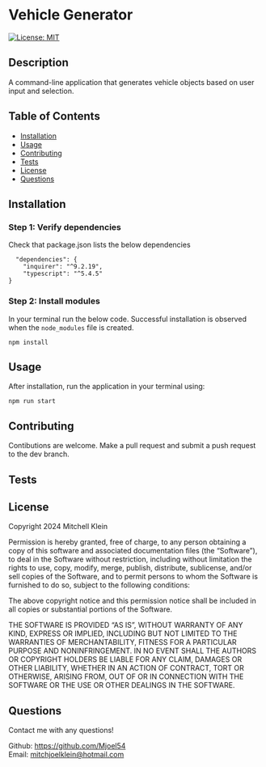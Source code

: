 # Vehicle Generator

[![License: MIT](https://img.shields.io/badge/License-MIT-yellow.svg)](https://opensource.org/licenses/MIT)

## Description

A command-line application that generates vehicle objects based on user input and selection.

## Table of Contents

- [Installation](#installation)
- [Usage](#usage)
- [Contributing](#contributing)
- [Tests](#tests)
- [License](#license)
- [Questions](#questions)

## Installation

### Step 1: Verify dependencies

Check that package.json lists the below dependencies

```
  "dependencies": {
    "inquirer": "^9.2.19",
    "typescript": "^5.4.5"
}
```

### Step 2: Install modules

In your terminal run the below code. Successful installation is observed when the `node_modules` file is created.

```
npm install
```

## Usage

After installation, run the application in your terminal using:

```
npm run start
```

## Contributing

Contibutions are welcome. Make a pull request and submit a push request to the dev branch.

## Tests

## License

Copyright 2024 Mitchell Klein

Permission is hereby granted, free of charge, to any person obtaining a copy of this software and associated documentation files (the “Software”), to deal in the Software without restriction, including without limitation the rights to use, copy, modify, merge, publish, distribute, sublicense, and/or sell copies of the Software, and to permit persons to whom the Software is furnished to do so, subject to the following conditions:

The above copyright notice and this permission notice shall be included in all copies or substantial portions of the Software.

THE SOFTWARE IS PROVIDED “AS IS”, WITHOUT WARRANTY OF ANY KIND, EXPRESS OR IMPLIED, INCLUDING BUT NOT LIMITED TO THE WARRANTIES OF MERCHANTABILITY, FITNESS FOR A PARTICULAR PURPOSE AND NONINFRINGEMENT. IN NO EVENT SHALL THE AUTHORS OR COPYRIGHT HOLDERS BE LIABLE FOR ANY CLAIM, DAMAGES OR OTHER LIABILITY, WHETHER IN AN ACTION OF CONTRACT, TORT OR OTHERWISE, ARISING FROM, OUT OF OR IN CONNECTION WITH THE SOFTWARE OR THE USE OR OTHER DEALINGS IN THE SOFTWARE.

## Questions

Contact me with any questions!

Github: https://github.com/Mjoel54  
 Email: mitchjoelklein@hotmail.com
